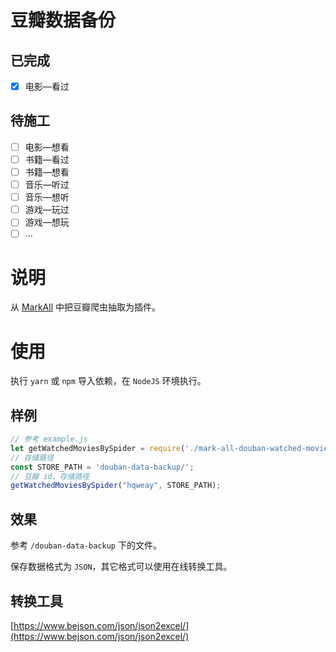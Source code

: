 # 豆瓣数据备份

## 已完成

- [x] 电影—看过

## 待施工

- [ ] 电影—想看
- [ ] 书籍—看过
- [ ] 书籍—想看
- [ ] 音乐—听过
- [ ] 音乐—想听
- [ ] 游戏—玩过
- [ ] 游戏—想玩
- [ ] ...

# 说明

从 [MarkAll](https://github.com/hqweay/MarkAll) 中把豆瓣爬虫抽取为插件。

# 使用

执行 `yarn` 或 `npm` 导入依赖，在 `NodeJS` 环境执行。

## 样例

```javascript
// 参考 example.js
let getWatchedMoviesBySpider = require('./mark-all-douban-watched-movie');
// 存储路径
const STORE_PATH = 'douban-data-backup/';
// 豆瓣 id，存储路径
getWatchedMoviesBySpider("hqweay", STORE_PATH);
```

## 效果

参考 `/douban-data-backup` 下的文件。

保存数据格式为 `JSON`，其它格式可以使用在线转换工具。

## 转换工具

[https://www.bejson.com/json/json2excel/](https://www.bejson.com/json/json2excel/)
